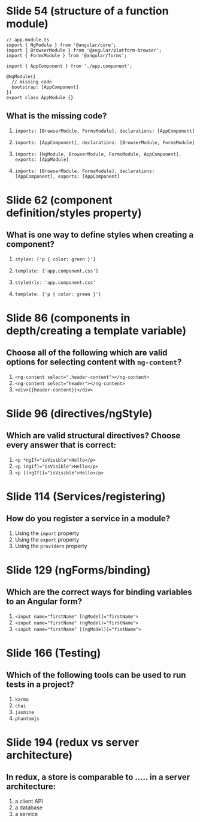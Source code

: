 # Slide 54 (structure of a function module)

```
// app.module.ts
import { NgModule } from '@angular/core';
import { BrowserModule } from '@angular/platform-browser';
import { FormsModule } from '@angular/forms';

import { AppComponent } from './app.component';

@NgModule({
  // missing code
  bootstrap: [AppComponent]
})
export class AppModule {}
```

## What is the missing code?

1. `imports: [BrowserModule, FormsModule], declarations: [AppComponent]`

2. `imports: [AppComponent], declarations: [BrowserModule, FormsModule]`

3. `imports: [NgModule, BrowserModule, FormsModule, AppComponent], exports:
   [AppModule]`

4. `imports: [BrowserModule, FormsModule], declarations: [AppComponent],
   exports: [AppComponent]`

# Slide 62 (component definition/styles property)

## What is one way to define styles when creating a component?

1. `styles: ['p { color: green }']`

2. `template: ['app.component.css']`

3. `styleUrls: 'app.component.css'`

4. `template: ['p { color: green }']`

<!-- 
1. correct answer
2. student confused template and styleUrls
3. student didn't notice that Urls is plural, thus an array of css URLs is
   required
4. student confused between the roles of a template vs a style
--> 

# Slide 86 (components in depth/creating a template variable)

## Choose all of the following which are valid options for selecting content with `ng-content`?

1. `<ng-content select=".header-content"></ng-content>`
2. `<ng-content select="header"></ng-content>`
3. `<div>{{header-content}}</div>`

<!--
1. correct
2. correct
3. student confused with other frameworks
-->

# Slide 96 (directives/ngStyle)

## Which are valid structural directives? Choose every answer that is correct:

1. `<p *ngIf="isVisible">Hello</p>`
3. `<p (ngIf)="isVisible">Hello</p>`
4. `<p [(ngIf)]="isVisible">Hello</p>`

<!--
1. correct
2. incorrect, parens are used for event binding
3. incorrect, banana boxes are used for two-way data binding
-->

# Slide 114 (Services/registering)

## How do you register a service in a module?

1. Using the `import` property
2. Using the `export` property
3. Using the `providers` property

<!--
1. student is confused with modules vs services
2. student is confused with the difference between service and making
   components available to other modules
3. correct
-->

# Slide 129 (ngForms/binding)

## Which are the correct ways for binding variables to an Angular form?

1. `<input name="firstName" [ngModel]="firstName">`
2. `<input name="firstName" (ngModel)="firstName">`
3. `<input name="firstName" [(ngModel)]="fistName">`

<!--
1. correct
2. student is confused with parens vs brackets data binding
3. correct
-->

# Slide 166  (Testing)

## Which of the following tools can be used to run tests in a project?

1. `karma`
2. `chai`
3. `jasmine`
4. `phantomjs`

<!--
1. correct
2. chai is an assertion library, not a test runner
3. jasmine is a testing framework, not a test runner
4. phatomjs is a headless, scriptable browser API, not a test runner
-->

# Slide 194 (redux vs server architecture)

## In redux, a store is comparable to ..... in a server architecture:

1. a client API
2. a database
3. a service

<!--
1. student is confused with the presentational view/a client API
2. correct
3. student is confused with observables/function invocation
-->
